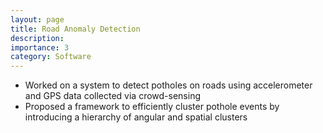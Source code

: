 ```yaml
---
layout: page
title: Road Anomaly Detection
description: 
importance: 3
category: Software
---
```


- Worked on a system to detect potholes on roads using accelerometer and GPS data collected via crowd-sensing
- Proposed a framework to efficiently cluster pothole events by introducing a hierarchy of angular and spatial clusters




